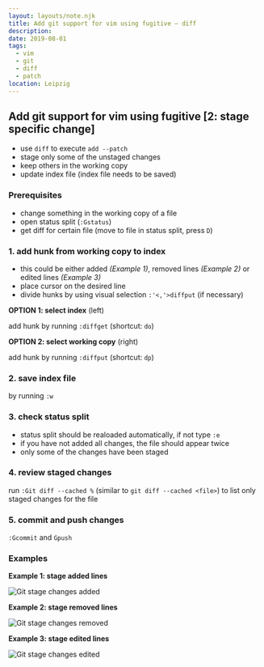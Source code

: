 ```yaml
---
layout: layouts/note.njk
title: Add git support for vim using fugitive – diff
description:
date: 2019-08-01
tags:
  - vim
  - git
  - diff
  - patch
location: Leipzig
---
```

## Add git support for vim using fugitive [2: stage specific change]

- use `diff` to execute `add --patch`
- stage only some of the unstaged changes
- keep others in the working copy
- update index file (index file needs to be saved)

### Prerequisites

- change something in the working copy of a file
- open status split (`:Gstatus`)
- get diff for certain file (move to file in status split, press `D`)

### 1. add hunk from working copy to index

- this could be either added *(Example 1)*, removed lines *(Example 2)* or edited lines *(Example 3)*
- place cursor on the desired line
- divide hunks by using visual selection `:'<,'>diffput` (if necessary)

**OPTION 1: select index** (left)

add hunk by running `:diffget` (shortcut: `do`)

**OPTION 2: select working copy** (right)

add hunk by running `:diffput` (shortcut: `dp`)

### 2. save index file

by running `:w`

### 3. check status split

- status split should be realoaded automatically, if not type `:e`
- if you have not added all changes, the file should appear twice
- only some of the changes have been staged

### 4. review staged changes

run `:Git diff --cached %` (similar to `git diff --cached <file>`) to list only staged changes for the file

### 5. commit and push changes

`:Gcommit` and `Gpush`

### Examples

**Example 1: stage added lines**

![Git stage changes added](/assets/img/posts/20190801_git-patch-stage1.jpg)

**Example 2: stage removed lines**

![Git stage changes removed](/assets/img/posts/20190801_git-patch-stage2.jpg)

**Example 3: stage edited lines**

![Git stage changes edited](/assets/img/posts/20190801_git-patch-stage3.jpg)

